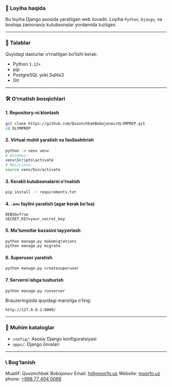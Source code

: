 ### 📂 Loyiha haqida

Bu loyiha Django asosida yaratilgan web ilovadir. Loyiha `Python`, `Django`, va boshqa zamonaviy kutubxonalar yordamida tuzilgan.

---

### 🚀 Talablar

Quyidagi dasturlar o‘rnatilgan bo‘lishi kerak:

* Python `3.12+`
* pip
* PostgreSQL yoki Sqlite3
* Git

---

### 🛠 O‘rnatish bosqichlari

#### 1. Repository-ni klonlash

```bash
git clone https://github.com/QuvonchbekBobojonov/OLYMPREP.git
cd OLYMPREP
```

#### 2. Virtual muhit yaratish va faollashtirish

```bash
python -m venv venv
# Windows:
venv\Scripts\activate
# Mac/Linux:
source venv/bin/activate
```

#### 3. Kerakli kutubxonalarni o‘rnatish

```bash
pip install -r requirements.txt
```

#### 4. `.env` faylini yaratish (agar kerak bo‘lsa)

```env
DEBUG=True
SECRET_KEY=your_secret_key
```

#### 5. Ma'lumotlar bazasini tayyorlash

```bash
python manage.py makemigrations
python manage.py migrate
```

#### 6. Superuser yaratish

```bash
python manage.py createsuperuser
```

#### 7. Serverni ishga tushurish

```bash
python manage.py runserver
```

Brauzeringizda quyidagi manzilga o'ting:

```
http://127.0.0.1:8000/
```

---

### 📁 Muhim kataloglar

* `config/`: Asosiy Django konfiguratsiyasi
* `apps/`: Django ilovalari
---

### 📞 Bog‘lanish

Muallif: Quvonchbek Bobojonov
Email: [hi@moorfo.uz](mailto:hi@moorfo.uz)
Website: [moorfo.uz](https://moorfo.uz)
phone: [+998 77 404 0066 ](tel:+998774040066) 
